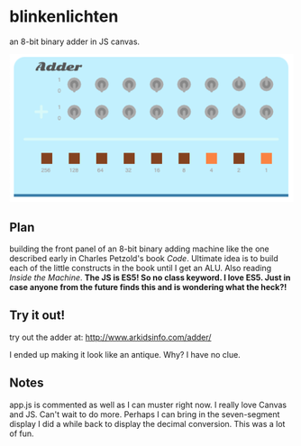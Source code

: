 # blinkenlichten
an 8-bit binary adder in JS canvas.

![Image of Binary Adding Machine](BinaryAdder.png)

## Plan 

building the front panel of an 8-bit binary adding machine like the one described early in Charles Petzold's book _Code_.
Ultimate idea is to build each of the little constructs in the book until I get an ALU. Also reading _Inside the Machine_.
**The JS is ES5! So no class keyword. I love ES5. Just in case anyone from the future finds this and is wondering what the
heck?!**

## Try it out!
try out the adder at:
http://www.arkidsinfo.com/adder/

I ended up making it look like an antique. Why? I have no clue.

## Notes
app.js is commented as well as I can muster right now. I really love Canvas and JS. Can't wait to do more. Perhaps I can bring
in the seven-segment display I did a while back to display the decimal conversion. This was a lot of fun.
